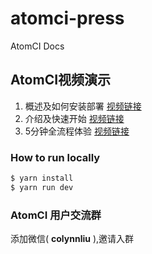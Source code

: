 # atomci-press

AtomCI Docs


## AtomCI视频演示
1. 概述及如何安装部署 [视频链接](https://www.bilibili.com/video/BV1qq4y1N7mZ/)
2. 介绍及快速开始 [视频链接](https://www.bilibili.com/video/BV1K3411m78Q/)
3. 5分钟全流程体验 [视频链接](https://www.bilibili.com/video/BV18F411a7Rk/)


### How to run locally

```sh
$ yarn install
$ yarn run dev
```

### AtomCI 用户交流群

添加微信( __colynnliu__ ),邀请入群

